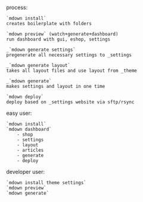 process:

    `mdown install`
    creates boilerplate with folders

    `mdown preview` (watch+generate+dashboard)
    run dashboard with gui, eshop, settings

    _`mdown generate settings`
    pregenerate all necessary settings to _settings

    _`mdown generate layout`
    takes all layout files and use layout from _theme

    _`mdown generate`
    makes settings and layout in one time

    `mdown deploy`
    deploy based on _settings website via sftp/rsync


easy user:

    `mdown install`
    `mdown dashboard`
        - shop
        - settings
        - layout
        - articles
        - generate
        - deploy

developer user:

    `mdown install theme settings`
    `mdown preview`
    `mdown generate`
